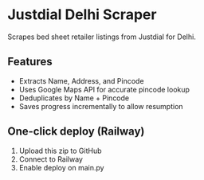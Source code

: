 # Justdial Delhi Scraper

Scrapes bed sheet retailer listings from Justdial for Delhi.

## Features
- Extracts Name, Address, and Pincode
- Uses Google Maps API for accurate pincode lookup
- Deduplicates by Name + Pincode
- Saves progress incrementally to allow resumption

## One-click deploy (Railway)
1. Upload this zip to GitHub
2. Connect to Railway
3. Enable deploy on main.py
